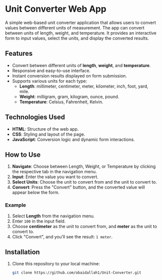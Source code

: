 # Unit Converter Web App

A simple web-based unit converter application that allows users to convert values between different units of measurement. The app can convert between units of length, weight, and temperature. It provides an interactive form to input values, select the units, and display the converted results.

## Features

- Convert between different units of **length**, **weight**, and **temperature**.
- Responsive and easy-to-use interface.
- Instant conversion results displayed on form submission.
- Supports various units for each type:
  - **Length**: millimeter, centimeter, meter, kilometer, inch, foot, yard, mile.
  - **Weight**: milligram, gram, kilogram, ounce, pound.
  - **Temperature**: Celsius, Fahrenheit, Kelvin.

## Technologies Used

- **HTML**: Structure of the web app.
- **CSS**: Styling and layout of the page.
- **JavaScript**: Conversion logic and dynamic form interactions.

## How to Use

1. **Navigate**: Choose between Length, Weight, or Temperature by clicking the respective tab in the navigation menu.
2. **Input**: Enter the value you want to convert.
3. **Select Units**: Choose the unit to convert from and the unit to convert to.
4. **Convert**: Press the "Convert" button, and the converted value will appear below the form.

### Example

1. Select **Length** from the navigation menu.
2. Enter `100` in the input field.
3. Choose **centimeter** as the unit to convert from, and **meter** as the unit to convert to.
4. Click "Convert", and you’ll see the result: `1 meter`.

## Installation

1. Clone this repository to your local machine:
   ```bash
   git clone https://github.com/obaidallah1/Unit-Converter.git
